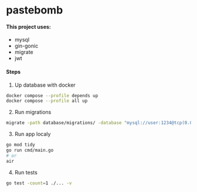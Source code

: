 # pastebomb

#### This project uses:

- mysql
- gin-gonic
- migrate
- jwt

#### Steps

1. Up database with docker
```sh
docker compose --profile depends up
docker compose --profile all up    
```

2. Run migrations
```sh
migrate -path database/migrations/ -database "mysql://user:1234@tcp(0.0.0.0:3306)/go_gin_gonic?charset=utf8mb4&parseTime=True&loc=Local" up
```

3. Run app localy
```sh
go mod tidy
go run cmd/main.go
# or 
air
```

4. Run tests
```sh
go test -count=1 ./... -v
```
